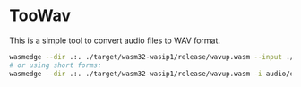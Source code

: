 # TooWav

This is a simple tool to convert audio files to WAV format.

```bash
wasmedge --dir .:. ./target/wasm32-wasip1/release/wavup.wasm --input ./audio/example.ogg --out-file output.wav
# or using short forms:
wasmedge --dir .:. ./target/wasm32-wasip1/release/wavup.wasm -i audio/example.ogg -o output.wav
```
